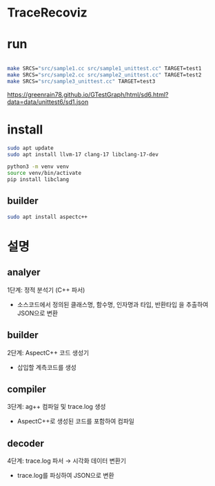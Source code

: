 # TraceRecoviz


# run

``` bash

make SRCS="src/sample1.cc src/sample1_unittest.cc" TARGET=test1
make SRCS="src/sample2.cc src/sample2_unittest.cc" TARGET=test2
make SRCS="src/sample3_unittest.cc" TARGET=test3

```
https://greenrain78.github.io/GTestGraph/html/sd6.html?data=data/unittest6/sd1.json

# install
    
``` bash
sudo apt update
sudo apt install llvm-17 clang-17 libclang-17-dev

python3 -m venv venv
source venv/bin/activate
pip install libclang

```

## builder

``` bash
sudo apt install aspectc++
```


# 설명
## analyer 
1단계: 정적 분석기 (C++ 파서)
- 소스코드에서 정의된 클래스명, 함수명, 인자명과 타입, 반환타입 을 추출하여 JSON으로 변환
## builder
2단계: AspectC++ 코드 생성기
- 삽입할 계측코드를 생성
## compiler
3단계: ag++ 컴파일 및 trace.log 생성
- AspectC++로 생성된 코드를 포함하여 컴파일
## decoder
4단계: trace.log 파서 → 시각화 데이터 변환기
- trace.log를 파싱하여 JSON으로 변환
